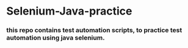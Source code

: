 # Selenium-Java-practice

### this repo contains test automation scripts, to practice test automation using java selenium.

